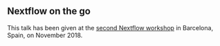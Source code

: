 ## Nextflow on the go

This talk has been given at the [second Nextflow workshop](https://github.com/nextflow-io/nf-hack18) in Barcelona, Spain, on November 2018.

